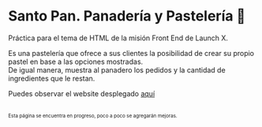 # Santo Pan. Panadería y Pastelería 🍰

Práctica para el tema de HTML de la misión Front End de Launch X.

Es una pastelería que ofrece a sus clientes la posibilidad de crear su propio pastel en base a las opciones mostradas. <br>
De igual manera, muestra al panadero los pedidos y la cantidad de ingredientes que le restan.

Puedes observar el website desplegado [aquí](https://santo-pan.netlify.app/)

<br>
<sub><sup> Esta página se encuentra en progreso, poco a poco se agregarán mejoras. </sup></sub>